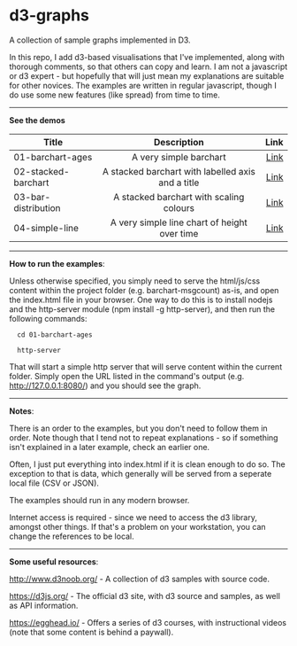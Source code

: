 # d3-graphs
A collection of sample graphs implemented in D3.

In this repo, I add d3-based visualisations that I've implemented, along with thorough comments, so that others can copy and learn. I am not a javascript or d3 expert - but hopefully that will just mean my explanations are suitable for other novices. The examples are written in regular javascript, though I do use some new features (like spread) from time to time. 
***

**See the demos**

| Title        | Description           | Link  |
| ------------- |:-------------:| -----:|
| 01-barchart-ages | A very simple barchart | [Link](http://htmlpreview.github.io/?https://github.com/chrishare/d3-graphs/blob/master/01-barchart-ages/index.html) |
| 02-stacked-barchart | A stacked barchart with labelled axis and a title | [Link](http://htmlpreview.github.io/?https://github.com/chrishare/d3-graphs/blob/master/02-stacked-barchart/index.html) |
| 03-bar-distribution | A stacked barchart with scaling colours | [Link](http://htmlpreview.github.io/?https://github.com/chrishare/d3-graphs/blob/master/03-bar-distribution/index.html) |
| 04-simple-line | A very simple line chart of height over time | [Link](http://htmlpreview.github.io/?https://github.com/chrishare/d3-graphs/blob/master/04-simple-line/index.html) |

***
**How to run the examples**:

Unless otherwise specified, you simply need to serve the html/js/css content within the project folder (e.g. barchart-msgcount) as-is, and open the index.html file in your browser. One way to do this is to install nodejs and the http-server module (npm install -g http-server), and then run the following commands:
```
  cd 01-barchart-ages

  http-server
```

That will start a simple http server that will serve content within the current folder. Simply open the URL listed in the command's output (e.g. http://127.0.0.1:8080/) and you should see the graph.
***

**Notes**:

There is an order to the examples, but you don't need to follow them in order. Note though that I tend not to repeat explanations - so if something isn't explained in a later example, check an earlier one.

Often, I just put everything into index.html if it is clean enough to do so. The exception to that is data, which generally will be served from a seperate local file (CSV or JSON).

The examples should run in any modern browser.

Internet access is required - since we need to access the d3 library, amongst other things. If that's a problem on your workstation, you can change the references to be local.
***

**Some useful resources**:

http://www.d3noob.org/ - A collection of d3 samples with source code.

https://d3js.org/ - The official d3 site, with d3 source and samples, as well as API information.

https://egghead.io/ - Offers a series of d3 courses, with instructional videos (note that some content is behind a paywall).

